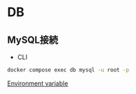 # DB

## MySQL接続

- CLI

```bash
docker compose exec db mysql -u root -p
```

[Environment variable](/.env)
